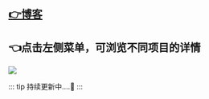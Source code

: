

## [👉博客](http://liyansheng.top)


## 👈点击左侧菜单，可浏览不同项目的详情
![](http://cdn.qiniu.liyansheng.top/typora/ad.jpg)

::: tip
持续更新中....🚀
:::
